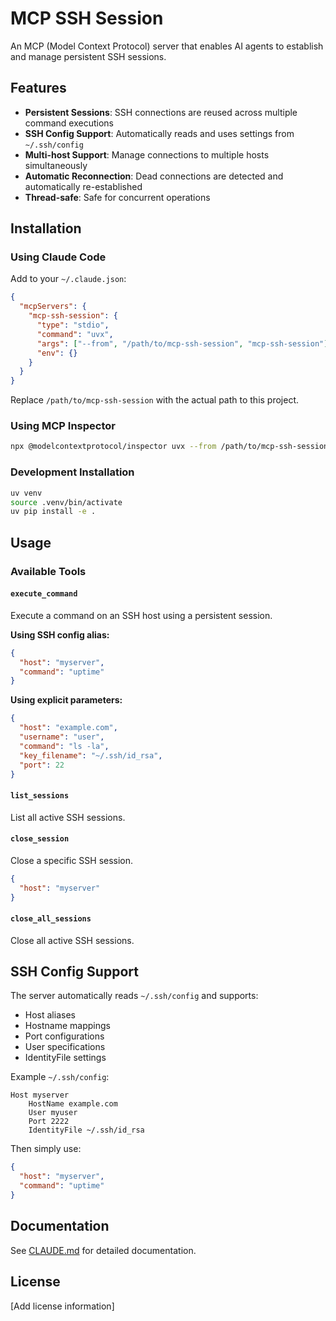 # MCP SSH Session

An MCP (Model Context Protocol) server that enables AI agents to establish and manage persistent SSH sessions.

## Features

- **Persistent Sessions**: SSH connections are reused across multiple command executions
- **SSH Config Support**: Automatically reads and uses settings from `~/.ssh/config`
- **Multi-host Support**: Manage connections to multiple hosts simultaneously
- **Automatic Reconnection**: Dead connections are detected and automatically re-established
- **Thread-safe**: Safe for concurrent operations

## Installation

### Using Claude Code

Add to your `~/.claude.json`:

```json
{
  "mcpServers": {
    "mcp-ssh-session": {
      "type": "stdio",
      "command": "uvx",
      "args": ["--from", "/path/to/mcp-ssh-session", "mcp-ssh-session"],
      "env": {}
    }
  }
}
```

Replace `/path/to/mcp-ssh-session` with the actual path to this project.

### Using MCP Inspector

```bash
npx @modelcontextprotocol/inspector uvx --from /path/to/mcp-ssh-session mcp-ssh-session
```

### Development Installation

```bash
uv venv
source .venv/bin/activate
uv pip install -e .
```

## Usage

### Available Tools

#### `execute_command`
Execute a command on an SSH host using a persistent session.

**Using SSH config alias:**
```json
{
  "host": "myserver",
  "command": "uptime"
}
```

**Using explicit parameters:**
```json
{
  "host": "example.com",
  "username": "user",
  "command": "ls -la",
  "key_filename": "~/.ssh/id_rsa",
  "port": 22
}
```

#### `list_sessions`
List all active SSH sessions.

#### `close_session`
Close a specific SSH session.

```json
{
  "host": "myserver"
}
```

#### `close_all_sessions`
Close all active SSH sessions.

## SSH Config Support

The server automatically reads `~/.ssh/config` and supports:
- Host aliases
- Hostname mappings
- Port configurations
- User specifications
- IdentityFile settings

Example `~/.ssh/config`:
```
Host myserver
    HostName example.com
    User myuser
    Port 2222
    IdentityFile ~/.ssh/id_rsa
```

Then simply use:
```json
{
  "host": "myserver",
  "command": "uptime"
}
```

## Documentation

See [CLAUDE.md](CLAUDE.md) for detailed documentation.

## License

[Add license information]
